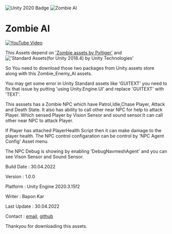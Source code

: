 ![Unity 2020 Badge](https://img.shields.io/badge/Unity-2020-blue)
![Zombie AI](https://img.shields.io/badge/zombie-ai-red)

# Zombie AI

[![YouTube Video](https://i9.ytimg.com/vi/486w7NuyBWo/mq2.jpg?sqp=CIiTtpMG&rs=AOn4CLDYcXD9-WMHC7omsL8OkyqNQWLa1g)](https://www.youtube.com/watch?v=486w7NuyBWo)

This Assets depend on ['Zombie assets by Pxltiger'](https://assetstore.unity.com/packages/3d/characters/humanoids/zombie-30232) and
 !['Standard Assets(for Unity 2018.4) by Unity Technologies'](https://assetstore.unity.com/packages/3d/characters/humanoids/zombie-30232)


So You need to download those two packages from Unity assets store along with this Zombie_Enemy_AI assets.

You may get some error in Unity Standard assets like 'GUITEXT'
you need to fix that issue by putting 'using Unity.Engine.UI' and replace 'GUITEXT' with 'TEXT'.

This asssets has a Zombie NPC which have Patrol,Idle,Chase Player, Attack and Death State.
It also has ability to call other near NPC for help to attack Player.
Which sensed Player by Vision Sensor and sound sensor.It can call other near NPC to attack Player.

If Player has attached PlayerHealth Script  then it can make damage to the player health.
The NPC control configaration can be control by 'NPC Agent Config' Asset menu.

The NPC Debug is showing by enabling 'DebugNavmeshAgent' and you can see Vison Sensor and Sound Sensor.


Build Date : 30.04.2022

Version : 1.0.0

Platform : Unity Engine 2020.3.15f2

Writer : Bapon Kar

Last Update : 30.04.2022

Contact : [email](trynewz60@gmail.com), [github](https://github.com/baponkar)


Thankyou for downloading this assets.

	
